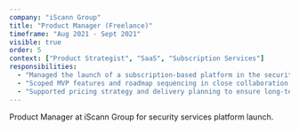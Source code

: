 ```yaml
---
company: "iScann Group"
title: "Product Manager (Freelance)"
timeframe: "Aug 2021 - Sept 2021"
visible: true
order: 5
context: ["Product Strategist", "SaaS", "Subscription Services"]
responsibilities:
  - "Managed the launch of a subscription-based platform in the security services sector, aligning product delivery with client timelines and stakeholder needs."
  - "Scoped MVP features and roadmap sequencing in close collaboration with founders, balancing operational complexity with user expectations."
  - "Supported pricing strategy and delivery planning to ensure long-term sustainability and stakeholder alignment."
---
```


Product Manager at iScann Group for security services platform launch.
